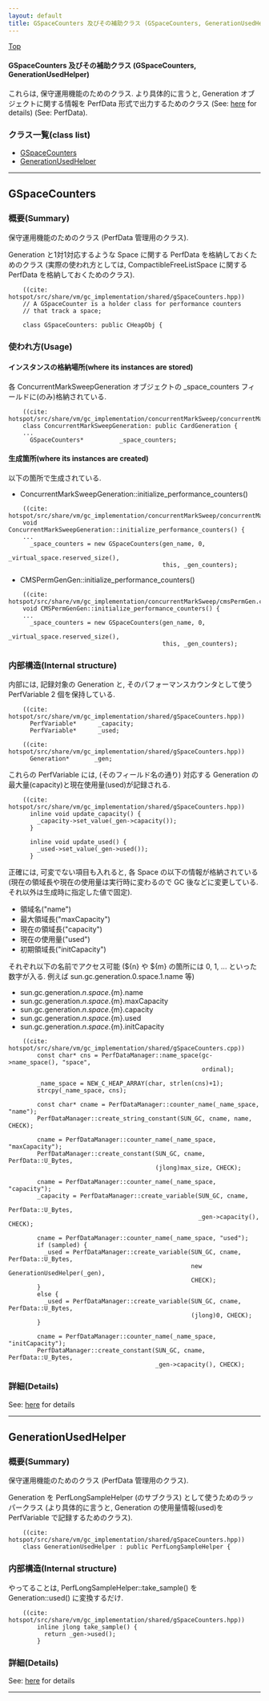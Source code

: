 ```yaml
---
layout: default
title: GSpaceCounters 及びその補助クラス (GSpaceCounters, GenerationUsedHelper)
---
```

[Top](../index.html)

#### GSpaceCounters 及びその補助クラス (GSpaceCounters, GenerationUsedHelper)

これらは, 保守運用機能のためのクラス.
より具体的に言うと, Generation オブジェクトに関する情報を PerfData 形式で出力するためのクラス
(See: [here](no3718kvd.html) for details) (See: PerfData).


### クラス一覧(class list)

  * [GSpaceCounters](#noeXHrIFoW)
  * [GenerationUsedHelper](#noWlGfehZ8)


---
## <a name="noeXHrIFoW" id="noeXHrIFoW">GSpaceCounters</a>

### 概要(Summary)
保守運用機能のためのクラス (PerfData 管理用のクラス).

Generation と1対1対応するような Space に関する PerfData を格納しておくためのクラス
(実際の使われ方としては, CompactibleFreeListSpace に関する PerfData を格納しておくためのクラス).

```
    ((cite: hotspot/src/share/vm/gc_implementation/shared/gSpaceCounters.hpp))
    // A GSpaceCounter is a holder class for performance counters
    // that track a space;
    
    class GSpaceCounters: public CHeapObj {
```

### 使われ方(Usage)
#### インスタンスの格納場所(where its instances are stored)
各 ConcurrentMarkSweepGeneration オブジェクトの _space_counters フィールドに(のみ)格納されている.


```
    ((cite: hotspot/src/share/vm/gc_implementation/concurrentMarkSweep/concurrentMarkSweepGeneration.hpp))
    class ConcurrentMarkSweepGeneration: public CardGeneration {
    ...
      GSpaceCounters*          _space_counters;
```

#### 生成箇所(where its instances are created)
以下の箇所で生成されている.

* ConcurrentMarkSweepGeneration::initialize_performance_counters()

```
    ((cite: hotspot/src/share/vm/gc_implementation/concurrentMarkSweep/concurrentMarkSweepGeneration.cpp))
    void ConcurrentMarkSweepGeneration::initialize_performance_counters() {
    ...
      _space_counters = new GSpaceCounters(gen_name, 0,
                                           _virtual_space.reserved_size(),
                                           this, _gen_counters);
```

* CMSPermGenGen::initialize_performance_counters()

```
    ((cite: hotspot/src/share/vm/gc_implementation/concurrentMarkSweep/cmsPermGen.cpp))
    void CMSPermGenGen::initialize_performance_counters() {
    ...
      _space_counters = new GSpaceCounters(gen_name, 0,
                                           _virtual_space.reserved_size(),
                                           this, _gen_counters);
```

### 内部構造(Internal structure)
内部には, 記録対象の Generation と, そのパフォーマンスカウンタとして使う PerfVariable 2 個を保持している.

```
    ((cite: hotspot/src/share/vm/gc_implementation/shared/gSpaceCounters.hpp))
      PerfVariable*      _capacity;
      PerfVariable*      _used;
```

```
    ((cite: hotspot/src/share/vm/gc_implementation/shared/gSpaceCounters.hpp))
      Generation*       _gen;
```

これらの PerfVariable には, (そのフィールド名の通り) 対応する Generation の最大量(capacity)と現在使用量(used)が記録される.

```
    ((cite: hotspot/src/share/vm/gc_implementation/shared/gSpaceCounters.hpp))
      inline void update_capacity() {
        _capacity->set_value(_gen->capacity());
      }
    
      inline void update_used() {
        _used->set_value(_gen->used());
      }
```

正確には, 可変でない項目も入れると, 各 Space の以下の情報が格納されている
(現在の領域長や現在の使用量は実行時に変わるので GC 後などに変更している. それ以外は生成時に指定した値で固定).

* 領域名("name")
* 最大領域長("maxCapacity")
* 現在の領域長("capacity")
* 現在の使用量("used")
* 初期領域長("initCapacity") 

それぞれ以下の名前でアクセス可能 
(${n} や ${m} の箇所には 0, 1, ... といった数字が入る. 例えば sun.gc.generation.0.space.1.name 等)

  * sun.gc.generation.${n}.space.${m}.name
  * sun.gc.generation.${n}.space.${m}.maxCapacity
  * sun.gc.generation.${n}.space.${m}.capacity
  * sun.gc.generation.${n}.space.${m}.used
  * sun.gc.generation.${n}.space.${m}.initCapacity

```
    ((cite: hotspot/src/share/vm/gc_implementation/shared/gSpaceCounters.cpp))
        const char* cns = PerfDataManager::name_space(gc->name_space(), "space",
                                                      ordinal);
    
        _name_space = NEW_C_HEAP_ARRAY(char, strlen(cns)+1);
        strcpy(_name_space, cns);
    
        const char* cname = PerfDataManager::counter_name(_name_space, "name");
        PerfDataManager::create_string_constant(SUN_GC, cname, name, CHECK);
    
        cname = PerfDataManager::counter_name(_name_space, "maxCapacity");
        PerfDataManager::create_constant(SUN_GC, cname, PerfData::U_Bytes,
                                         (jlong)max_size, CHECK);
    
        cname = PerfDataManager::counter_name(_name_space, "capacity");
        _capacity = PerfDataManager::create_variable(SUN_GC, cname,
                                                     PerfData::U_Bytes,
                                                     _gen->capacity(), CHECK);
    
        cname = PerfDataManager::counter_name(_name_space, "used");
        if (sampled) {
          _used = PerfDataManager::create_variable(SUN_GC, cname, PerfData::U_Bytes,
                                                   new GenerationUsedHelper(_gen),
                                                   CHECK);
        }
        else {
          _used = PerfDataManager::create_variable(SUN_GC, cname, PerfData::U_Bytes,
                                                   (jlong)0, CHECK);
        }
    
        cname = PerfDataManager::counter_name(_name_space, "initCapacity");
        PerfDataManager::create_constant(SUN_GC, cname, PerfData::U_Bytes,
                                         _gen->capacity(), CHECK);
```



### 詳細(Details)
See: [here](../doxygen/classGSpaceCounters.html) for details

---
## <a name="noWlGfehZ8" id="noWlGfehZ8">GenerationUsedHelper</a>

### 概要(Summary)
保守運用機能のためのクラス (PerfData 管理用のクラス).

Generation を PerfLongSampleHelper (のサブクラス) として使うためのラッパークラス
(より具体的に言うと, Generation の使用量情報(used)を PerfVariable で記録するためのクラス).


```
    ((cite: hotspot/src/share/vm/gc_implementation/shared/gSpaceCounters.hpp))
    class GenerationUsedHelper : public PerfLongSampleHelper {
```

### 内部構造(Internal structure)
やってることは, PerfLongSampleHelper::take_sample() を Generation::used() に変換するだけ.

```
    ((cite: hotspot/src/share/vm/gc_implementation/shared/gSpaceCounters.hpp))
        inline jlong take_sample() {
          return _gen->used();
        }
```




### 詳細(Details)
See: [here](../doxygen/classGenerationUsedHelper.html) for details

---
